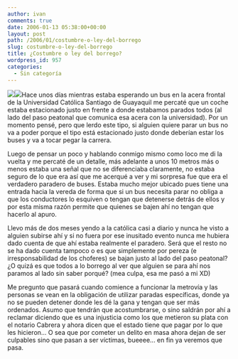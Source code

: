```yaml
---
author: ivan
comments: true
date: 2006-01-13 05:38:00+00:00
layout: post
path: /2006/01/costumbre-o-ley-del-borrego
slug: costumbre-o-ley-del-borrego
title: ¿Costumbre o ley del borrego?
wordpress_id: 957
categories:
  - Sin categoría
---
```


[![](http://photos1.blogger.com/blogger/5311/455/200/buseta_paradero_red.jpg)](http://photos1.blogger.com/blogger/5311/455/1600/buseta_paradero_red.jpg)[![](http://photos1.blogger.com/blogger/5311/455/200/paradero_catolica_rojo.jpg)](http://photos1.blogger.com/blogger/5311/455/1600/paradero_catolica_rojo.jpg)Hace unos días mientras estaba esperando un bus en la acera frontal de la Universidad Católica Santiago de Guayaquil me percaté que un coche estaba estacionado justo en frente a donde estabamos parados todos (al lado del paso peatonal que comunica esa acera con la universidad). Por un momento pensé, pero que lerdo este tipo, si alguien quiere parar un bus no va a poder porque el tipo está estacionado justo donde deberían estar los buses y va a tocar pegar la carrera.

Luego de pensar un poco y hablando conmigo mismo como loco me di la vuelta y me percaté de un detalle, más adelante a unos 10 metros más o menos estaba una señal que no se diferenciaba claramente, no estaba seguro de lo que era así que me acerqué a ver y mi sorpresa fue que era el verdadero paradero de buses. Estaba mucho mejor ubicado pues tiene una entrada hacia la vereda de forma que si un bus necesita parar no obliga a que los conductores lo esquiven o tengan que detenerse detrás de ellos y por esta misma razón permite que quienes se bajen ahí no tengan que hacerlo al apuro.

Llevo más de dos meses yendo a la católica casi a diario y nunca he visto a alguien subirse ahí y si no fuera por ese inusitado evento nunca me hubiera dado cuenta de que ahí estaba realmente el paradero. Será que el resto no se ha dado cuenta tampoco o es que simplemente por pereza (e irresponsabilidad de los choferes) se bajan justo al lado del paso peatonal? ¿O quizá es que todos a lo borrego al ver que alguien se para ahí nos paramos al lado sin saber porqué? (mea culpa, esa me pasó a mi XD)

Me pregunto que pasará cuando comience a funcionar la metrovía y las personas se vean
en la obligación de utilizar paradas específicas, donde ya no se pueden detener donde les dé la gana y tengan que ser más ordenados. Asumo que tendrán que acostumbrarse, o sino saldrán por ahí a reclamar diciendo que es una injusticia como los que metieron su plata con el notario Cabrera y ahora dicen que el estado tiene que pagar por lo que les hicieron... O sea que por cometer un delito en masa ahora dejan de ser culpables sino que pasan a ser víctimas, bueeee... en fin ya veremos que pasa.
